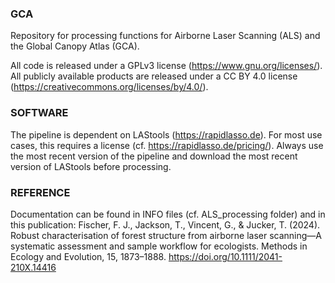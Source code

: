 ### GCA
Repository for processing functions for Airborne Laser Scanning (ALS) and the Global Canopy Atlas (GCA).

All code is released under a GPLv3 license (https://www.gnu.org/licenses/).
All publicly available products are released under a CC BY 4.0 license (https://creativecommons.org/licenses/by/4.0/).

### SOFTWARE 
The pipeline is dependent on LAStools (https://rapidlasso.de). For most use cases, this requires a license (cf. https://rapidlasso.de/pricing/).
Always use the most recent version of the pipeline and download the most recent version of LAStools before processing.

### REFERENCE
Documentation can be found in INFO files (cf. ALS_processing folder) and in this publication: Fischer, F. J., Jackson, T., Vincent, G., & Jucker, T. (2024). Robust characterisation of forest structure from airborne laser scanning—A systematic assessment and sample workflow for ecologists. Methods in Ecology and Evolution, 15, 1873–1888. https://doi.org/10.1111/2041-210X.14416 
